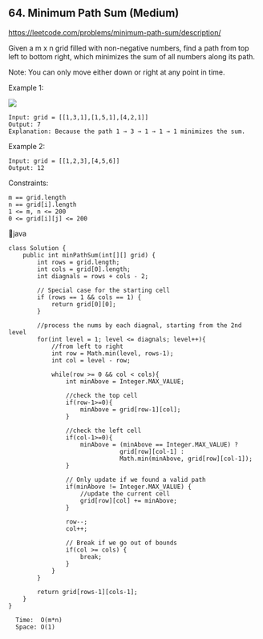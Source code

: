 ## 64. Minimum Path Sum (Medium)
https://leetcode.com/problems/minimum-path-sum/description/

Given a m x n grid filled with non-negative numbers, find a path from top left to bottom right, which minimizes the sum of all numbers along its path.

Note: You can only move either down or right at any point in time.

 

Example 1:

![](https://assets.leetcode.com/uploads/2020/11/05/minpath.jpg)

    Input: grid = [[1,3,1],[1,5,1],[4,2,1]]
    Output: 7
    Explanation: Because the path 1 → 3 → 1 → 1 → 1 minimizes the sum.
Example 2:

    Input: grid = [[1,2,3],[4,5,6]]
    Output: 12
 

Constraints:

    m == grid.length
    n == grid[i].length
    1 <= m, n <= 200
    0 <= grid[i][j] <= 200

  🤞java

    class Solution {
        public int minPathSum(int[][] grid) {
            int rows = grid.length;
            int cols = grid[0].length;
            int diagnals = rows + cols - 2;
            
            // Special case for the starting cell
            if (rows == 1 && cols == 1) {
                return grid[0][0];
            }
            
            //process the nums by each diagnal, starting from the 2nd level
            for(int level = 1; level <= diagnals; level++){
                //from left to right
                int row = Math.min(level, rows-1);
                int col = level - row;
                
                while(row >= 0 && col < cols){
                    int minAbove = Integer.MAX_VALUE;
                    
                    //check the top cell
                    if(row-1>=0){
                        minAbove = grid[row-1][col];
                    }
                    
                    //check the left cell
                    if(col-1>=0){
                        minAbove = (minAbove == Integer.MAX_VALUE) ? 
                                   grid[row][col-1] : 
                                   Math.min(minAbove, grid[row][col-1]);
                    }
                    
                    // Only update if we found a valid path
                    if(minAbove != Integer.MAX_VALUE) {
                        //update the current cell
                        grid[row][col] += minAbove;
                    }
                    
                    row--;
                    col++;
                    
                    // Break if we go out of bounds
                    if(col >= cols) {
                        break;
                    }
                }
            }
            
            return grid[rows-1][cols-1];
        }
    }

      Time:  O(m*n)
      Space: O(1)

